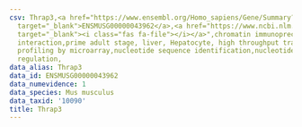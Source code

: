 ```yaml
---
csv: Thrap3,<a href="https://www.ensembl.org/Homo_sapiens/Gene/Summary?db=core;g=ENSMUSG00000043962"
  target="_blank">ENSMUSG00000043962</a>,<a href="https://www.ncbi.nlm.nih.gov/pubmed/23834426"
  target="_blank"><i class="fas fa-file"></i></a>",chromatin immunoprecipitation assay,direct
  interaction,prime adult stage, liver, Hepatocyte, high throughput transcription
  profiling by microarray,nucleotide sequence identification,nucleotide sequence identification,transcriptional
  regulation,
data_alias: Thrap3
data_id: ENSMUSG00000043962
data_numevidence: 1
data_species: Mus musculus
data_taxid: '10090'
title: Thrap3
---
```

